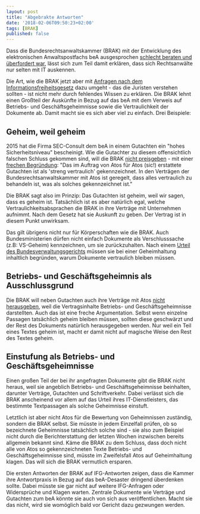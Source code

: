 ```yaml
---
layout: post
title: "Abgebrakte Antworten"
date: '2018-02-06T09:50:23+02:00'
tags: [BRAK]
published: false
---
```


Dass die Bundesrechtsanwaltskammer (BRAK) mit der Entwicklung des elektronischen Anwaltspostfachs beA ausgesprochen [schlecht beraten und überfordert war](https://logbuch-netzpolitik.de/lnp242-make-%c2%a7%c2%a7%c2%a7-fast), lässt sich zum Teil damit erklären, dass sich Rechtsanwälte nur selten mit IT auskennen. 

Die Art, wie die BRAK jetzt aber mit [Anfragen nach dem Informationsfreiheitsgesetz](https://fragdenstaat.de/behoerde/bundesrechtsanwaltskammer/) dazu umgeht - das die Juristen verstehen sollten - ist nicht mehr durch fehlendes Wissen zu erklären. Die BRAK lehnt einen Großteil der Auskünfte in Bezug auf das beA mit dem Verweis auf Betriebs- und Geschäftsgeheimnisse sowie die Vertraulichkeit der Dokumente ab. Damit macht sie es sich aber viel zu einfach. Drei Beispiele:

## Geheim, weil geheim

2015 hat die Firma SEC-Consult dem beA in einem Gutachten ein "hohes Sicherheitsniveau" bescheinigt. Wie die Gutachter zu diesem offensichtlich falschen Schluss gekommen sind, will die BRAK [nicht preisgeben](https://fragdenstaat.de/anfrage/audit-des-bea-systems-aus-dem-jahr-2015/#nachricht-83035) - mit einer [frechen Begründung](https://fragdenstaat.de/files/foi/83035/2018-02-08_PABRAK-SchreibenzuIFG-AntragBck2018-01-08_geschwaerzt.pdf): "Das im Auftrag von Atos für Atos (sic!) erstattete Gutachten ist als 'streng vertraulich' gekennzeichnet. In den Verträgen der Bundesrechtsanwaltskammer mit Atos ist geregelt, dass alles vertraulich zu behandeln ist, was als solches gekennzeichnet ist."

Die BRAK sagt also im Prinzip: Das Gutachten ist geheim, weil wir sagen, dass es geheim ist. Tatsächlich ist es aber natürlich egal, welche Vertraulichkeitsabsprachen die BRAK in ihre Verträge mit Unternehmen aufnimmt. Nach dem Gesetz hat sie Auskunft zu geben. Der Vertrag ist in diesem Punkt unwirksam.

Das gilt übrigens nicht nur für Körperschaften wie die BRAK. Auch Bundesministerien dürfen nicht einfach Dokumente als Verschlusssache (z.B: VS-Geheim) kennzeichnen, um sie zurückzuhalten. Nach einem [Urteil des Bundesverwaltungsgerichts](http://www.bverwg.de/entscheidungen/entscheidung.php?ent=291009U7C21.08.0) müssen sie bei einer Geheimhaltung inhaltlich begründen, warum Dokumente vertraulich bleiben müssen.

## Betriebs- und Geschäftsgeheimnis als Ausschlussgrund

Die BRAK will neben Gutachten auch ihre Verträge mit Atos [nicht herausgeben](https://fragdenstaat.de/files/foi/83035/2018-02-08_PABRAK-SchreibenzuIFG-AntragBck2018-01-08_geschwaerzt.pdf), weil die Vertragsinhalte Betriebs- und Geschäftsgeheimnisse darstellten. Auch das ist eine freche Argumentation. Selbst wenn einzelne Passagen tatsächlich geheim bleiben müssen, sollten diese geschwärzt und der Rest des Dokuments natürlich herausgegeben werden. Nur weil ein Teil eines Textes geheim ist, macht er damit nicht auf magische Weise den Rest des Textes geheim. 

## Einstufung als Betriebs- und Geschäftsgeheimnisse

Einen großen Teil der bei ihr angefragten Dokumente gibt die BRAK nicht heraus, weil sie angeblich Betriebs- und Geschäftsgeheimnisse beinhalten, darunter Verträge, Gutachten und Schriftverkehr. Dabei verlässt sich die BRAK anscheinend vor allem auf das Urteil ihres IT-Dienstleisters, das bestimmte Textpassagen als solche Geheimnisse einstuft.

Letztlich ist aber nicht Atos für die Bewertung von Geheimnissen zuständig, sondern die BRAK selbst. Sie müsste in jedem Einzelfall prüfen, ob so bezeichnete Geheimnisse tatsächlich solche sind - sie also zum Beispiel nicht durch die Berichterstattung der letzten Wochen inzwischen bereits allgemein bekannt sind. Käme die BRAK zu dem Schluss, dass doch nicht alle von Atos so gekennzeichneten Texte Betriebs- und Geschäftsgeheimnisse sind, müsste im Zweifelsfall Atos auf Geheimhaltung klagen. Das will sich die BRAK vermutlich ersparen.

Die ersten Antworten der BRAK auf IFG-Antworten zeigen, dass die Kammer ihre Antwortpraxis in Bezug auf das beA-Desaster dringend überdenken sollte. Dabei müsste sie gar nicht auf weitere IFG-Anfragen oder Widersprüche und Klagen warten. Zentrale Dokumente wie Verträge und Gutachten zum beA könnte sie auch von sich aus veröffentlichen. Macht sie das nicht, wird sie womöglich bald vor Gericht dazu gezwungen werden. 
